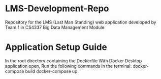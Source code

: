 # LMS-Development-Repo
Repository for the LMS (Last Man Standing) web application developed by Team 1 in CS4337 Big Data Management Module

# Application Setup Guide
In the root directory containing the Dockerfile
With Docker Desktop application open,
Run the following commands in the terminal:
docker-compose build
docker-compose up
